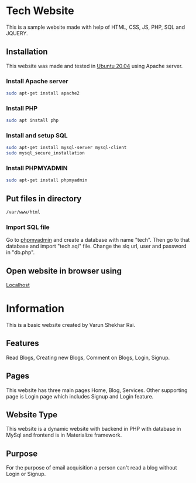 # Tech Website
This is a sample website made with help of HTML, CSS, JS, PHP, SQL and JQUERY.
## Installation
This website was made and tested in [Ubuntu 20.04](https://ubuntu.com/) using Apache server.
### Install Apache server
```bash
sudo apt-get install apache2
```
### Install PHP
```bash
sudo apt install php
```
### Install and setup SQL
```bash
sudo apt-get install mysql-server mysql-client
sudo mysql_secure_installation
```
### Install PHPMYADMIN
```bash
sudo apt-get install phpmyadmin
```
## Put files in directory
```bash
/var/www/html
```
### Import SQL file
Go to [phpmyadmin](localhost/phpmyadmin) and create a database with name "tech". Then go to that database and import "tech.sql" file. Change the slq url, user and password in "db.php".
## Open website in browser using
[Localhost](localhost/tech)
# Information
This is a basic website created by Varun Shekhar Rai.
## Features
Read Blogs, Creating new Blogs, Comment on Blogs, Login, Signup.
## Pages
This website has three main pages Home, Blog, Services. Other supporting page is Login page which includes Signup and Login feature.
## Website Type
This website is a dynamic website with backend in PHP with database in MySql and frontend is in Materialize framework.
## Purpose
For the purpose of email acquisition a person can't read a blog without Login or Signup.

